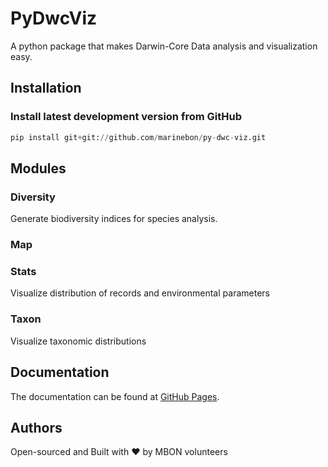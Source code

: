 # PyDwcViz
A python package that makes Darwin-Core Data analysis and visualization easy.

## Installation
### Install latest development version from GitHub
```python
pip install git+git://github.com/marinebon/py-dwc-viz.git
```

## Modules
### Diversity
Generate biodiversity indices for species analysis.

### Map


### Stats
Visualize distribution of records and environmental parameters

### Taxon
Visualize taxonomic distributions

## Documentation
The documentation can be found at [GitHub Pages](https://marinebon.github.io/py-dwc-viz).

## Authors
Open-sourced and Built with ❤️ by MBON volunteers